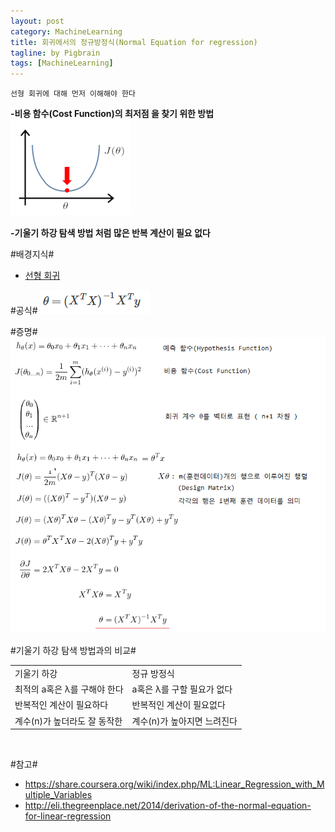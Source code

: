 ```yaml
---
layout: post
category: MachineLearning
title: 회귀에서의 정규방정식(Normal Equation for regression)
tagline: by Pigbrain
tags: [MachineLearning]
---
```


<!--more-->

`선형 회귀에 대해 먼저 이해해야 한다`  
  
**-비용 함수(Cost Function)의 최저점 을 찾기 위한 방법**
<img src="/assets/themes/Snail/img/MachineLearning/NormalEquation/optimum.png" alt="">  

**-기울기 하강 탐색 방법 처럼 많은 반복 계산이 필요 없다**  


#배경지식#
* [선형 회귀](http://pigbrain.github.io/machinelearning/2015/07/20/LinearRegression_on_MachineLearning/)

#공식#
<img src="/assets/themes/Snail/img/MachineLearning/NormalEquation/normalEquation.png" alt="">
<br>
  
#증명#
<img src="/assets/themes/Snail/img/MachineLearning/NormalEquation/proof.png" alt="">
<br>

#기울기 하강 탐색 방법과의 비교#
<table>
<tr><td>기울기 하강</td><td>정규 방정식</td></tr>
<tr><td>최적의 a혹은 λ를 구해야 한다</td><td>a혹은 λ를 구할 필요가 없다</td></tr>
<tr><td>반복적인 계산이 필요하다</td><td>반복적인 계산이 필요없다</td></tr>
<tr><td>계수(n)가 높더라도 잘 동작한</td><td>계수(n)가 높아지면 느려진다</td></tr>
</table>
<br>
 
#참고#
* https://share.coursera.org/wiki/index.php/ML:Linear_Regression_with_Multiple_Variables
* http://eli.thegreenplace.net/2014/derivation-of-the-normal-equation-for-linear-regression  
